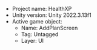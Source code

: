 <!-- UNITY CODE ASSIST INSTRUCTIONS START -->
- Project name: HealthXP
- Unity version: Unity 2022.3.13f1
- Active game object:
  - Name: AddPlanScreen
  - Tag: Untagged
  - Layer: UI
<!-- UNITY CODE ASSIST INSTRUCTIONS END -->
